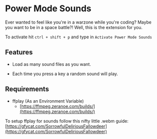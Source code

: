# Power Mode Sounds

Ever wanted to feel like you're in a warzone while you're coding? Maybe you want to be in a space battle?!
Well, this is the extension for you.

To activate hit `ctrl + shift + p` and type in `Activate Power Mode Sounds`

## Features

-   Load as many sound files as you want.

-   Each time you press a key a random sound will play.

## Requirements

-   ffplay (As an Environment Variable)
    -   [https://ffmpeg.zeranoe.com/builds/](https://ffmpeg.zeranoe.com/builds/)

To setup ffplay for sounds follow this nifty little .webm guide:
[https://gfycat.com/SorrowfulDeliriousFallowdeer](https://gfycat.com/SorrowfulDeliriousFallowdeer)

